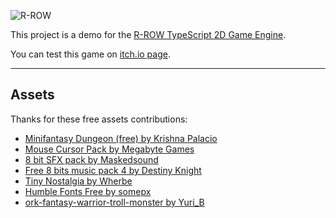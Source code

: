![R-ROW](/favicon.ico 'R-ROW')

This project is a demo for the [R-ROW TypeScript 2D Game Engine](https://github.com/TheMenerv/r-row).

You can test this game on [itch.io page](https://menerv.itch.io/r-row-demo).

---

## Assets

Thanks for these free assets contributions:

- [Minifantasy Dungeon (free) by Krishna Palacio](https://krishna-palacio.itch.io/minifantasy-dungeon)
- [Mouse Cursor Pack by Megabyte Games](https://megabyte-games.itch.io/mouse-cursor-pack)
- [8 bit SFX pack by Maskedsound](https://maskedsound.itch.io/8-bit-sfx-pack)
- [Free 8 bits music pack 4 by Destiny Knight](https://destiny-knight.itch.io/free-8-bit-music-pack-4)
- [Tiny Nostalgia by Wherbe](https://wherbe.itch.io/tiny-nostalgia)
- [Humble Fonts Free by somepx](https://somepx.itch.io/humble-fonts-free)
- [ork-fantasy-warrior-troll-monster by Yuri_B](https://pixabay.com/illustrations/ork-fantasy-warrior-troll-monster-4692676/)
